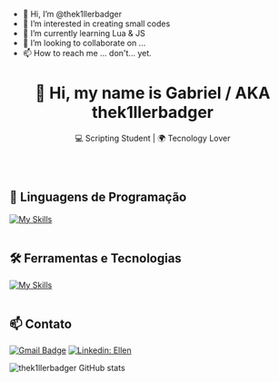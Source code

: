 - 👋 Hi, I’m @thek1llerbadger
- 👀 I’m interested in creating small codes
- 🌱 I’m currently learning Lua & JS
- 💞️ I’m looking to collaborate on ... 
- 📫 How to reach me ... don't... yet.

<!---
thek1llerbadger/thek1llerbadger is a ✨ special ✨ repository because its `README.md` (this file) appears on your GitHub profile.
You can click the Preview link to take a look at your changes.
--->

<h1 align="center">👋 Hi, my name is Gabriel / AKA thek1llerbadger </h1>

<p align="center">
  💻 Scripting Student | 🌍 Tecnology Lover
</p><br><br>


## 🚀 Linguagens de Programação
[![My Skills](https://skillicons.dev/icons?i=javascript)](https://skillicons.dev)<br><br>

## 🛠️ Ferramentas e Tecnologias
[![My Skills](https://skillicons.dev/icons?i=vscode,github)](https://skillicons.dev)<br><br>

## 📫 Contato

[![Gmail Badge](https://img.shields.io/badge/-gabrieldossantosmartins05@gmail.com-006bed?style=flat-square&logo=Gmail&logoColor=white&link=mailto:{SeuEmail})](mailto:{SeuEmail})
[![Linkedin: Ellen](https://img.shields.io/badge/-Gabriel_Martins-blue?style=flat-square&logo=Linkedin&logoColor=white&link=https://https://www.linkedin.com/in/gabriel-martins-07a0b22b1/)](https://www.linkedin.com/in/devellendias/)


![thek1llerbadger GitHub stats](https://github-readme-stats.vercel.app/api?username=thek1llerbadger&show_icons=true&theme=radical)
